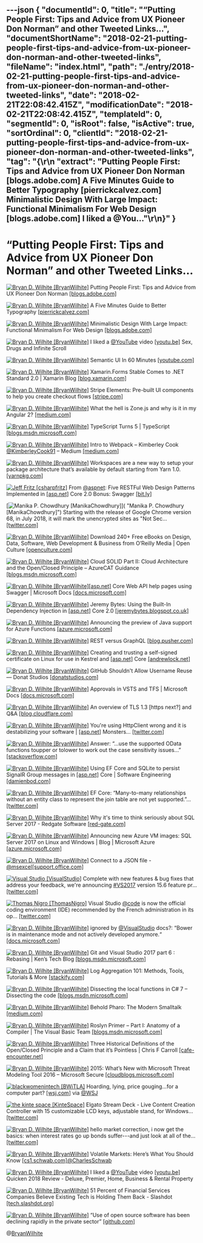 ---json
{
  "documentId": 0,
  "title": "“Putting People First: Tips and Advice from UX Pioneer Don Norman” and other Tweeted Links…",
  "documentShortName": "2018-02-21-putting-people-first-tips-and-advice-from-ux-pioneer-don-norman-and-other-tweeted-links",
  "fileName": "index.html",
  "path": "./entry/2018-02-21-putting-people-first-tips-and-advice-from-ux-pioneer-don-norman-and-other-tweeted-links",
  "date": "2018-02-21T22:08:42.415Z",
  "modificationDate": "2018-02-21T22:08:42.415Z",
  "templateId": 0,
  "segmentId": 0,
  "isRoot": false,
  "isActive": true,
  "sortOrdinal": 0,
  "clientId": "2018-02-21-putting-people-first-tips-and-advice-from-ux-pioneer-don-norman-and-other-tweeted-links",
  "tag": "{\r\n  \"extract\": \"Putting People First: Tips and Advice from UX Pioneer Don Norman [blogs.adobe.com] A Five Minutes Guide to Better Typography [pierrickcalvez.com] Minimalistic Design With Large Impact: Functional Minimalism For Web Design [blogs.adobe.com] I liked a @You...\"\r\n}"
}
---

# “Putting People First: Tips and Advice from UX Pioneer Don Norman” and other Tweeted Links…

[<img alt="Bryan D. Wilhite [BryanWilhite]" src="https://songhay.blob.core.windows.net/shared-social-twitter/BryanWilhite.jpeg">](http://songhayblog.azurewebsites.net/ "Bryan D. Wilhite [BryanWilhite]") Putting People First: Tips and Advice from UX Pioneer Don Norman [[blogs.adobe.com]](https://blogs.adobe.com/creativecloud/putting-people-first-tips-and-advice-from-ux-pioneer-don-norman/)

[<img alt="Bryan D. Wilhite [BryanWilhite]" src="https://songhay.blob.core.windows.net/shared-social-twitter/BryanWilhite.jpeg">](http://songhayblog.azurewebsites.net/ "Bryan D. Wilhite [BryanWilhite]") A Five Minutes Guide to Better Typography [[pierrickcalvez.com]](http://pierrickcalvez.com/journal/a-five-minutes-guide-to-better-typography)

[<img alt="Bryan D. Wilhite [BryanWilhite]" src="https://songhay.blob.core.windows.net/shared-social-twitter/BryanWilhite.jpeg">](http://songhayblog.azurewebsites.net/ "Bryan D. Wilhite [BryanWilhite]") Minimalistic Design With Large Impact: Functional Minimalism For Web Design [[blogs.adobe.com]](https://blogs.adobe.com/creativecloud/functional-minimalism-for-web-design/)

[<img alt="Bryan D. Wilhite [BryanWilhite]" src="https://songhay.blob.core.windows.net/shared-social-twitter/BryanWilhite.jpeg">](http://songhayblog.azurewebsites.net/ "Bryan D. Wilhite [BryanWilhite]") I liked a [@YouTube](http://twitter.com/YouTube) video [[youtu.be]](http://youtu.be/TaAg6dQMEgU?a) Sex, Drugs and Infinite Scroll

[<img alt="Bryan D. Wilhite [BryanWilhite]" src="https://songhay.blob.core.windows.net/shared-social-twitter/BryanWilhite.jpeg">](http://songhayblog.azurewebsites.net/ "Bryan D. Wilhite [BryanWilhite]") Semantic UI In 60 Minutes [[youtube.com]](https://www.youtube.com/watch?v=a9mUH1EWp40)

[<img alt="Bryan D. Wilhite [BryanWilhite]" src="https://songhay.blob.core.windows.net/shared-social-twitter/BryanWilhite.jpeg">](http://songhayblog.azurewebsites.net/ "Bryan D. Wilhite [BryanWilhite]") Xamarin.Forms Stable Comes to .NET Standard 2.0 | Xamarin Blog [[blog.xamarin.com]](https://blog.xamarin.com/xamarin-forms-stable-comes-to-net-standard-2-0/)

[<img alt="Bryan D. Wilhite [BryanWilhite]" src="https://songhay.blob.core.windows.net/shared-social-twitter/BryanWilhite.jpeg">](http://songhayblog.azurewebsites.net/ "Bryan D. Wilhite [BryanWilhite]") Stripe Elements: Pre-built UI components to help you create checkout flows [[stripe.com]](https://stripe.com/elements)

[<img alt="Bryan D. Wilhite [BryanWilhite]" src="https://songhay.blob.core.windows.net/shared-social-twitter/BryanWilhite.jpeg">](http://songhayblog.azurewebsites.net/ "Bryan D. Wilhite [BryanWilhite]") What the hell is Zone.js and why is it in my Angular 2? [[medium.com]](https://medium.com/@MertzAlertz/what-the-hell-is-zone-js-and-why-is-it-in-my-angular-2-6ff28bcf943e)

[<img alt="Bryan D. Wilhite [BryanWilhite]" src="https://songhay.blob.core.windows.net/shared-social-twitter/BryanWilhite.jpeg">](http://songhayblog.azurewebsites.net/ "Bryan D. Wilhite [BryanWilhite]") TypeScript Turns 5 | TypeScript [[blogs.msdn.microsoft.com]](https://blogs.msdn.microsoft.com/typescript/2017/10/02/typescript-turns-5/)

[<img alt="Bryan D. Wilhite [BryanWilhite]" src="https://songhay.blob.core.windows.net/shared-social-twitter/BryanWilhite.jpeg">](http://songhayblog.azurewebsites.net/ "Bryan D. Wilhite [BryanWilhite]") Intro to Webpack – Kimberley Cook [@KimberleyCook91](http://twitter.com/KimberleyCook91) – Medium [[medium.com]](https://medium.com/@kimberleycook/intro-to-webpack-1d035a47028d)

[<img alt="Bryan D. Wilhite [BryanWilhite]" src="https://songhay.blob.core.windows.net/shared-social-twitter/BryanWilhite.jpeg">](http://songhayblog.azurewebsites.net/ "Bryan D. Wilhite [BryanWilhite]") Workspaces are a new way to setup your package architecture that’s available by default starting from Yarn 1.0. [[yarnpkg.com]](https://yarnpkg.com/lang/en/docs/workspaces/)

[<img alt="Jeff Fritz [csharpfritz]" src="https://songhay.blob.core.windows.net/shared-social-twitter/csharpfritz.jpg">](http://jeffreyfritz.com/ "Jeff Fritz [csharpfritz]") From [@aspnet](http://twitter.com/aspnet): Five RESTFul Web Design Patterns Implemented in [[asp.net]](http://ASP.NET) Core 2.0 Bonus: Swagger [[bit.ly]](http://bit.ly/2H7xBCO)

[<img alt="Manika P. Chowdhury [ManikaChowdhury]" src="https://songhay.blob.core.windows.net/shared-social-twitter/ManikaChowdhury.jpg">]( "Manika P. Chowdhury [ManikaChowdhury]") Starting with the release of Google Chrome version 68, in July 2018, it will mark the unencrypted sites as "Not Sec… [[twitter.com]](https://twitter.com/i/web/status/962137291593457664)

[<img alt="Bryan D. Wilhite [BryanWilhite]" src="https://songhay.blob.core.windows.net/shared-social-twitter/BryanWilhite.jpeg">](http://songhayblog.azurewebsites.net/ "Bryan D. Wilhite [BryanWilhite]") Download 240+ Free eBooks on Design, Data, Software, Web Development & Business from O’Reilly Media | Open Culture [[openculture.com]](http://www.openculture.com/2018/02/download-240-free-ebooks-on-design-data-software-web-development-business-from-oreilly-media.html)

[<img alt="Bryan D. Wilhite [BryanWilhite]" src="https://songhay.blob.core.windows.net/shared-social-twitter/BryanWilhite.jpeg">](http://songhayblog.azurewebsites.net/ "Bryan D. Wilhite [BryanWilhite]") Cloud SOLID Part II: Cloud Architecture and the Open/Closed Principle – AzureCAT Guidance [[blogs.msdn.microsoft.com]](https://blogs.msdn.microsoft.com/azurecat/2017/09/28/cloud-solid-part-ii-cloud-architecture-and-the-openclosed-principle/)

[<img alt="Bryan D. Wilhite [BryanWilhite]" src="https://songhay.blob.core.windows.net/shared-social-twitter/BryanWilhite.jpeg">](http://songhayblog.azurewebsites.net/ "Bryan D. Wilhite [BryanWilhite]")[[asp.net]](http://ASP.NET) Core Web API help pages using Swagger | Microsoft Docs [[docs.microsoft.com]](https://docs.microsoft.com/en-us/aspnet/core/tutorials/web-api-help-pages-using-swagger?tabs=visual-studio)

[<img alt="Bryan D. Wilhite [BryanWilhite]" src="https://songhay.blob.core.windows.net/shared-social-twitter/BryanWilhite.jpeg">](http://songhayblog.azurewebsites.net/ "Bryan D. Wilhite [BryanWilhite]") Jeremy Bytes: Using the Built-In Dependency Injection in [[asp.net]](http://ASP.NET) Core 2.0 [[jeremybytes.blogspot.co.uk]](https://jeremybytes.blogspot.co.uk/2017/09/using-built-in-dependency-injection-in.html)

[<img alt="Bryan D. Wilhite [BryanWilhite]" src="https://songhay.blob.core.windows.net/shared-social-twitter/BryanWilhite.jpeg">](http://songhayblog.azurewebsites.net/ "Bryan D. Wilhite [BryanWilhite]") Announcing the preview of Java support for Azure Functions [[azure.microsoft.com]](https://azure.microsoft.com/en-us/blog/announcing-the-preview-of-java-support-for-azure-functions/)

[<img alt="Bryan D. Wilhite [BryanWilhite]" src="https://songhay.blob.core.windows.net/shared-social-twitter/BryanWilhite.jpeg">](http://songhayblog.azurewebsites.net/ "Bryan D. Wilhite [BryanWilhite]") REST versus GraphQL [[blog.pusher.com]](https://blog.pusher.com/rest-versus-graphql/)

[<img alt="Bryan D. Wilhite [BryanWilhite]" src="https://songhay.blob.core.windows.net/shared-social-twitter/BryanWilhite.jpeg">](http://songhayblog.azurewebsites.net/ "Bryan D. Wilhite [BryanWilhite]") Creating and trusting a self-signed certificate on Linux for use in Kestrel and [[asp.net]](http://ASP.NET) Core [[andrewlock.net]](https://andrewlock.net/creating-and-trusting-a-self-signed-certificate-on-linux-for-use-in-kestrel-and-asp-net-core/)

[<img alt="Bryan D. Wilhite [BryanWilhite]" src="https://songhay.blob.core.windows.net/shared-social-twitter/BryanWilhite.jpeg">](http://songhayblog.azurewebsites.net/ "Bryan D. Wilhite [BryanWilhite]") GitHub Shouldn't Allow Username Reuse — Donat Studios [[donatstudios.com]](https://donatstudios.com/GithubsTotalSecurityFacepalm)

[<img alt="Bryan D. Wilhite [BryanWilhite]" src="https://songhay.blob.core.windows.net/shared-social-twitter/BryanWilhite.jpeg">](http://songhayblog.azurewebsites.net/ "Bryan D. Wilhite [BryanWilhite]") Approvals in VSTS and TFS | Microsoft Docs [[docs.microsoft.com]](https://docs.microsoft.com/en-us/vsts/build-release/concepts/definitions/release/approvals/approvals)

[<img alt="Bryan D. Wilhite [BryanWilhite]" src="https://songhay.blob.core.windows.net/shared-social-twitter/BryanWilhite.jpeg">](http://songhayblog.azurewebsites.net/ "Bryan D. Wilhite [BryanWilhite]") An overview of TLS 1.3 [https next?] and Q&A [[blog.cloudflare.com]](https://blog.cloudflare.com/tls-1-3-overview-and-q-and-a/)

[<img alt="Bryan D. Wilhite [BryanWilhite]" src="https://songhay.blob.core.windows.net/shared-social-twitter/BryanWilhite.jpeg">](http://songhayblog.azurewebsites.net/ "Bryan D. Wilhite [BryanWilhite]") You're using HttpClient wrong and it is destabilizing your software | [[asp.net]](http://ASP.NET) Monsters… [[twitter.com]](https://twitter.com/i/web/status/962581109027590144)

[<img alt="Bryan D. Wilhite [BryanWilhite]" src="https://songhay.blob.core.windows.net/shared-social-twitter/BryanWilhite.jpeg">](http://songhayblog.azurewebsites.net/ "Bryan D. Wilhite [BryanWilhite]") Answer: “…use the supported OData functions toupper or tolower to work out the case sensitivity issues…” [[stackoverflow.com]](https://stackoverflow.com/a/16428731/22944)

[<img alt="Bryan D. Wilhite [BryanWilhite]" src="https://songhay.blob.core.windows.net/shared-social-twitter/BryanWilhite.jpeg">](http://songhayblog.azurewebsites.net/ "Bryan D. Wilhite [BryanWilhite]") Using EF Core and SQLite to persist SignalR Group messages in [[asp.net]](http://ASP.NET) Core | Software Engineering [[damienbod.com]](https://damienbod.com/2017/09/29/using-ef-core-and-sqlite-to-persist-signalr-group-messages-in-asp-net-core/)

[<img alt="Bryan D. Wilhite [BryanWilhite]" src="https://songhay.blob.core.windows.net/shared-social-twitter/BryanWilhite.jpeg">](http://songhayblog.azurewebsites.net/ "Bryan D. Wilhite [BryanWilhite]") EF Core: “Many-to-many relationships without an entity class to represent the join table are not yet supported.”… [[twitter.com]](https://twitter.com/i/web/status/963580797314850817)

[<img alt="Bryan D. Wilhite [BryanWilhite]" src="https://songhay.blob.core.windows.net/shared-social-twitter/BryanWilhite.jpeg">](http://songhayblog.azurewebsites.net/ "Bryan D. Wilhite [BryanWilhite]") Why it's time to think seriously about SQL Server 2017 - Redgate Software [[red-gate.com]](http://www.red-gate.com/blog/database-development/sql-server-2017-will-change-how-we-think-about-it)

[<img alt="Bryan D. Wilhite [BryanWilhite]" src="https://songhay.blob.core.windows.net/shared-social-twitter/BryanWilhite.jpeg">](http://songhayblog.azurewebsites.net/ "Bryan D. Wilhite [BryanWilhite]") Announcing new Azure VM images: SQL Server 2017 on Linux and Windows | Blog | Microsoft Azure [[azure.microsoft.com]](https://azure.microsoft.com/en-us/blog/announcing-new-azure-vm-images-sql-server-2017-on-linux-and-windows/)

[<img alt="Bryan D. Wilhite [BryanWilhite]" src="https://songhay.blob.core.windows.net/shared-social-twitter/BryanWilhite.jpeg">](http://songhayblog.azurewebsites.net/ "Bryan D. Wilhite [BryanWilhite]") Connect to a JSON file - [@msexcel](http://twitter.com/msexcel)[[support.office.com]](https://support.office.com/en-us/article/connect-to-a-json-file-f65207ab-d957-4bf0-bec3-a08bb53cd4c0)

[<img alt="Visual Studio [VisualStudio]" src="https://songhay.blob.core.windows.net/shared-social-twitter/VisualStudio.jpg">](http://www.visualstudio.com/ "Visual Studio [VisualStudio]") Complete with new features & bug fixes that address your feedback, we're announcing [#VS2017](http://twitter.com/search?q=%23VS2017) version 15.6 feature pr… [[twitter.com]](https://twitter.com/i/web/status/963066947481907200)

[<img alt="Thomas Nigro [ThomasNigro]" src="https://songhay.blob.core.windows.net/shared-social-twitter/ThomasNigro.jpg">](http://minsight.co/ "Thomas Nigro [ThomasNigro]") Visual Studio [@code](http://twitter.com/code) is now the official coding environment (IDE) recommended by the French administration in its op… [[twitter.com]](https://twitter.com/i/web/status/963532540932915200)

[<img alt="Bryan D. Wilhite [BryanWilhite]" src="https://songhay.blob.core.windows.net/shared-social-twitter/BryanWilhite.jpeg">](http://songhayblog.azurewebsites.net/ "Bryan D. Wilhite [BryanWilhite]") ignored by [@VisualStudio](http://twitter.com/VisualStudio) docs?: “Bower is in maintenance mode and not actively developed anymore.“ [[docs.microsoft.com]](https://docs.microsoft.com/en-us/aspnet/core/client-side/bower#comments-container)

[<img alt="Bryan D. Wilhite [BryanWilhite]" src="https://songhay.blob.core.windows.net/shared-social-twitter/BryanWilhite.jpeg">](http://songhayblog.azurewebsites.net/ "Bryan D. Wilhite [BryanWilhite]") Git and Visual Studio 2017 part 6 : Rebasing | Ken’s Tech Blog [[blogs.msdn.microsoft.com]](https://blogs.msdn.microsoft.com/kenakamu/2017/10/02/git-and-visual-studio-2017-part-6/)

[<img alt="Bryan D. Wilhite [BryanWilhite]" src="https://songhay.blob.core.windows.net/shared-social-twitter/BryanWilhite.jpeg">](http://songhayblog.azurewebsites.net/ "Bryan D. Wilhite [BryanWilhite]") Log Aggregation 101: Methods, Tools, Tutorials & More [[stackify.com]](https://stackify.com/log-aggregation-101/)

[<img alt="Bryan D. Wilhite [BryanWilhite]" src="https://songhay.blob.core.windows.net/shared-social-twitter/BryanWilhite.jpeg">](http://songhayblog.azurewebsites.net/ "Bryan D. Wilhite [BryanWilhite]") Dissecting the local functions in C# 7 – Dissecting the code [[blogs.msdn.microsoft.com]](https://blogs.msdn.microsoft.com/seteplia/2017/10/03/dissecting-the-local-functions-in-c-7/)

[<img alt="Bryan D. Wilhite [BryanWilhite]" src="https://songhay.blob.core.windows.net/shared-social-twitter/BryanWilhite.jpeg">](http://songhayblog.azurewebsites.net/ "Bryan D. Wilhite [BryanWilhite]") Behold Pharo: The Modern Smalltalk [[medium.com]](https://medium.com/smalltalk-talk/behold-pharo-the-modern-smalltalk-38e132c46053)

[<img alt="Bryan D. Wilhite [BryanWilhite]" src="https://songhay.blob.core.windows.net/shared-social-twitter/BryanWilhite.jpeg">](http://songhayblog.azurewebsites.net/ "Bryan D. Wilhite [BryanWilhite]") Roslyn Primer – Part I: Anatomy of a Compiler | The Visual Basic Team [[blogs.msdn.microsoft.com]](https://blogs.msdn.microsoft.com/vbteam/2017/10/02/roslyn-primer-part-i-anatomy-of-a-compiler/)

[<img alt="Bryan D. Wilhite [BryanWilhite]" src="https://songhay.blob.core.windows.net/shared-social-twitter/BryanWilhite.jpeg">](http://songhayblog.azurewebsites.net/ "Bryan D. Wilhite [BryanWilhite]") Three Historical Definitions of the Open/Closed Principle and a Claim that it’s Pointless | Chris F Carroll [[cafe-encounter.net]](https://www.cafe-encounter.net/p2158/three-historical-definitions-of-the-openclosed-principle-and-a-claim-that-its-pointless#gsc.tab=0)

[<img alt="Bryan D. Wilhite [BryanWilhite]" src="https://songhay.blob.core.windows.net/shared-social-twitter/BryanWilhite.jpeg">](http://songhayblog.azurewebsites.net/ "Bryan D. Wilhite [BryanWilhite]") 2015: What’s New with Microsoft Threat Modeling Tool 2016 – Microsoft Secure [[cloudblogs.microsoft.com]](https://cloudblogs.microsoft.com/microsoftsecure/2015/10/07/whats-new-with-microsoft-threat-modeling-tool-2016/)

[<img alt="blackwomenintech [BWiTLA]" src="https://songhay.blob.core.windows.net/shared-social-twitter/BWiTLA.jpeg">](http://www.blackwomenintech.org/ "blackwomenintech [BWiTLA]") Hoarding, lying, price gouging...for a computer part? [[wsj.com]](https://www.wsj.com/articles/the-computer-part-people-are-hoarding-i-felt-like-i-was-buying-drugs-1518195876) via [@WSJ](http://twitter.com/WSJ)

[<img alt="the kinte space [KinteSpace]" src="https://songhay.blob.core.windows.net/shared-social-twitter/KinteSpace.png">](http://kintespace.com/ "the kinte space [KinteSpace]") Elgato Stream Deck - Live Content Creation Controller with 15 customizable LCD keys, adjustable stand, for Windows… [[twitter.com]](https://twitter.com/i/web/status/962894438216314880)

[<img alt="Bryan D. Wilhite [BryanWilhite]" src="https://songhay.blob.core.windows.net/shared-social-twitter/BryanWilhite.jpeg">](http://songhayblog.azurewebsites.net/ "Bryan D. Wilhite [BryanWilhite]") hello market correction, i now get the basics: when interest rates go up bonds suffer---and just look at all of the… [[twitter.com]](https://twitter.com/i/web/status/962066750496886784)

[<img alt="Bryan D. Wilhite [BryanWilhite]" src="https://songhay.blob.core.windows.net/shared-social-twitter/BryanWilhite.jpeg">](http://songhayblog.azurewebsites.net/ "Bryan D. Wilhite [BryanWilhite]") Volatile Markets: Here’s What You Should Know [[cs1.schwab.com]](https://cs1.schwab.com/track?type=click&enid=ZWFzPTYmbXNpZD0xJmF1aWQ9MTE3MjQ2MzI1Jm1haWxpbmdpZD01MDk2MiZtZXNzYWdlaWQ9MzczMyZkYXRhYmFzZWlkPTU3ODQmc2VyaWFsPTEwMDY3MTQ3NCZlbWFpbGlkPUJSWUFOLldJTEhJVEVAR01BSUwuQ09NJnVzZXJpZD1jYW1wbjAyOTg4MzM3MTE5OWJhY21hbnY1bGlhb2FhYXdmNXR1YWsmdGFyZ2V0aWQ9Jm1uPTI3MzE5MSZmbD0mbXZpZD0mZXh0cmE9JiYm&&&market_volatility&&&https://www.schwab.com/resource-center/insights/section/market-volatility)[@CharlesSchwab](http://twitter.com/CharlesSchwab)

[<img alt="Bryan D. Wilhite [BryanWilhite]" src="https://songhay.blob.core.windows.net/shared-social-twitter/BryanWilhite.jpeg">](http://songhayblog.azurewebsites.net/ "Bryan D. Wilhite [BryanWilhite]") I liked a [@YouTube](http://twitter.com/YouTube) video [[youtu.be]](http://youtu.be/0Jg-gkE0pEA?a) Quicken 2018 Review - Deluxe, Premier, Home, Business & Rental Property

[<img alt="Bryan D. Wilhite [BryanWilhite]" src="https://songhay.blob.core.windows.net/shared-social-twitter/BryanWilhite.jpeg">](http://songhayblog.azurewebsites.net/ "Bryan D. Wilhite [BryanWilhite]") 51 Percent of Financial Services Companies Believe Existing Tech is Holding Them Back - Slashdot [[tech.slashdot.org]](https://tech.slashdot.org/story/18/02/09/1932217/51-percent-of-financial-services-companies-believe-existing-tech-is-holding-them-back?utm_source=rss1.0mainlinkanon&utm_medium=feed)

[<img alt="Bryan D. Wilhite [BryanWilhite]" src="https://songhay.blob.core.windows.net/shared-social-twitter/BryanWilhite.jpeg">](http://songhayblog.azurewebsites.net/ "Bryan D. Wilhite [BryanWilhite]") “Use of open source software has been declining rapidly in the private sector” [[github.com]](https://github.com/GSA/modernization/issues/41)

@[BryanWilhite](https://twitter.com/BryanWilhite)
